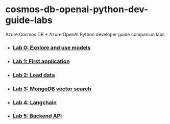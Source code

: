 # cosmos-db-openai-python-dev-guide-labs
Azure Cosmos DB + Azure OpenAI Python developer guide companion labs

- ### [Lab 0: Explore and use models](./lab_0_explore_and_use_models.ipynb)
- ### [Lab 1: First application](./lab_1_first_application.ipynb)
- ### [Lab 2: Load data](./lab_2_load_data.ipynb)
- ### [Lab 3: MongoDB vector search](./lab_3_mongodb_vector_search.ipynb)
- ### [Lab 4: Langchain](./lab_4_langchain.ipynb)
- ### [Lab 5: Backend API](./lab_5_backend_api.ipynb)